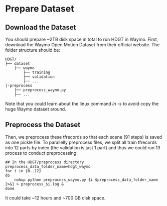 # Prepare Dataset

## Download the Dataset
You should prepare ~2TB disk space in total to run HDGT in Waymo. First, download the Waymo Open Motion Dataset from their official website. The folder structure should be:

    HDGT/
    ├── dataset
        ├── waymo
            ├── training
            ├── validation
            ├── ...
    |-preprocess
        ├── preprocess_waymo.py
        ├── ...       
Note that you could learn about the linux command *ln -s* to avoid copy the huge Waymo dataset around.


## Preprocess the Dataset
Then, we preprocess these tfrecords so that each scene (91 steps) is saved as one pickle file. To parallelly preprocess files, we split all train tfrecords into 12 parts by index (the validation is just 1 part) and thus we could run 13 process to conduct preprocessing:
```shell
## In the HDGT/preprocess directory
preprocess_data_folder_name=hdgt_waymo
for i in {0..12}
do
    nohup python preprocess_waymo.py $i $preprocess_data_folder_name 2>&1 > preprocess_$i.log &
done
```
It could take ~12 hours and ~700 GB disk space.
